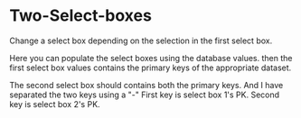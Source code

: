 # Two-Select-boxes
Change a select box depending on the selection in the first select box.

Here you can populate the select boxes using the database values. then the first select box values contains the primary keys of the appropriate dataset.

The second select box should contains both the primary keys. And I have separated the two keys using a "-"
First key is select box 1's PK. Second key is select box 2's PK.
